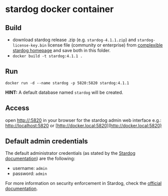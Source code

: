 # stardog docker container


## Build 

- download stardog release .zip (e.g. `stardog-4.1.1.zip`) and `stardog-license-key.bin` license file (community or enterprise) from [complexible stardog homepage](http://stardog.com/) and save both in this folder.
- `docker build -t stardog:4.1.1 .`


## Run

```
docker run -d --name stardog -p 5820:5820 stardog:4.1.1
```

**HINT:** A default database named `stardog` will be created.


## Access

open [http://<your-docker-host-ip>:5820](http://<your-docker-host-ip>:5820) in your browser for the stardog admin web interface 
e.g.: [http://localhost:5820](http://localhost:5820) or [http://docker.local:5820](http://docker.local:5820)


## Default admin credentials

The default administrator credentials (as stated by the [Stardog documentation](http://docs.stardog.com/#_insecurity)) are the following:

- username: `admin`
- password: `admin`

For more information on security enforcement in Stardog, check the [official documentation](http://docs.stardog.com/#_security).